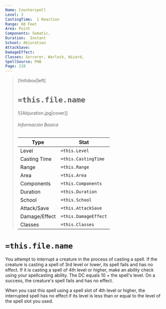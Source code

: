 ```yaml
---
Name: Counterspell
Level: 3
CastingTime:  1 Reaction 
Range: 60 Feet
Area: Point
Components: Somatic, 
Duration:  Instant  
School: Abjuration
AttackSave: 
DamageEffect: 
Classes: Sorcerer, Warlock, Wizard, 
SpellSource: PHB
Page: 228
---
```


>[!infobox|left]
># `=this.file.name`
>![[Abjuration.jpg|cover]]
> ###### Información Basica
> Type |  Stat |
> ---|---|
> Level | `=this.Level` |
> Casting Time | `=this.CastingTime` |
> Range | `=this.Range` |
> Area | `=this.Area` |
> Components | `=this.Components` |
> Duration | `=this.Duration` |
> School | `=this.School` |
> Attack/Save | `=this.AttackSave` |
> Damage/Effect | `=this.DamageEffect` |
> Classes | `=this.Classes` |

# `=this.file.name`
You attempt to interrupt a creature in the process of casting a spell. If the creature is casting a spell of 3rd level or lower, its spell fails and has no effect. If it is casting a spell of 4th level or higher, make an ability check using your spellcasting ability. The DC equals 10 + the spell&#x27;s level. On a success, the creature&#x27;s spell fails and has no effect.



 


When you cast this spell using a spell slot of 4th level or higher, the interrupted spell has no effect if its level is less than or equal to the level of the spell slot you used. 
